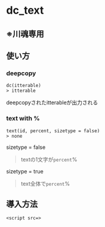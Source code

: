 # dc_text
## ※川魂専用

## 使い方
### deepcopy
```
dc(itterable)
> itterable
```
deepcopyされたitterableが出力される

### text with %
```
text(id, percent, sizetype = false)
> none
```
sizetype = false
> textの1文字が`percent`%

sizetype = true
> text全体で`percent`%

## 導入方法
`<script src=>`
